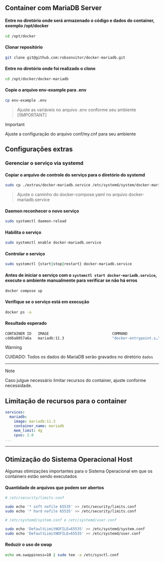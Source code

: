 ## Container com MariaDB Server

#### Entre no diretório onde será armazenado o código e dados do container, exemplo /opt/docker
```bash 
cd /opt/docker
```

#### Clonar repositório
```bash 
git clone git@github.com:robsonvitor/docker-mariadb.git
```

#### Entre no diretório onde foi realizado o clone
```bash 
cd /opt/docker/docker-mariadb
```


#### Copie o arquivo env-example para .env
```bash 
cp env-example .env
```
> Ajuste as variáveis no arquivo .env conforme seu ambiente
> [!IMPORTANT]  

> [!IMPORTANT] 
> Ajuste a configuração do arquivo conf/my.cnf para seu ambiente

## Configurações extras

###  Gerenciar o serviço via systemd

#### Copiar o arquivo de controle do serviço para o diretório do systemd
```bash 
sudo cp ./extras/docker-mariadb.service /etc/systemd/system/docker-mariadb.service
```
> Ajuste o caminho do docker-compose.yaml no arquivo docker-mariadb.service

#### Daemon reconhecer o novo serviço
```bash 
sudo systemctl daemon-reload
```

#### Habilita o serviço
```bash 
sudo systemctl enable docker-mariadb.service
```

#### Controlar o serviço
```bash 
sudo systemctl {start|stop|restart} docker-mariadb.service
```

#### Antes de iniciar o serviço com o ```systemctl start docker-mariadb.service```, execute o ambiente manualmente para verificar se não há erros
```bash 
docker compose up
```

#### Verifique se o serviço está em execução
```bash 
docker ps -a
```

#### Resultado esperado
```bash 
CONTAINER ID   IMAGE                             COMMAND                  CREATED       STATUS                             PORTS                                         NAMES
cdd6a8057a6a   mariadb:11.3                      "docker-entrypoint.s…"   2 days ago    Up 10 seconds (health: starting)   0.0.0.0:3306->3306/tcp, [::]:3306->3306/tcp   cont-mariadb
```


> [!WARNING]  
> CUIDADO: Todos os dados do MariaDB serão gravados no diretório ```dados```

***
> [!NOTE]  
> Caso julgue necessário limitar recursos do container, ajuste conforme necessidade.

## Limitação de recursos para o container
```YAML
services:
  mariadb:
    image: mariadb:11.3
    container_name: mariadb
    mem_limit: 4g
    cpus: 2.0
...

```

***

## Otimização do Sistema Operacional Host

Algumas otimizações importantes para o Sistema Operacional em que os containers estão sendo executados

#### Quantidade de arquivos que podem ser abertos

```bash 
# /etc/security/limits.conf

sudo echo '* soft nofile 65535' >> /etc/security/limits.conf
sudo echo '* hard nofile 65535' >> /etc/security/limits.conf
```

```bash 
# /etc/systemd/system.conf e /etc/systemd/user.conf

sudo echo 'DefaultLimitNOFILE=65535' >> /etc/systemd/system.conf
sudo echo 'DefaultLimitNOFILE=65535' >> /etc/systemd/user.conf
```

#### Reduzir o uso de swap 

```bash 
echo vm.swappiness=10 | sudo tee -a /etc/sysctl.conf
```